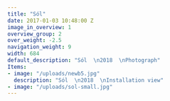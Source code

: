 ```yaml
---
title: "Sól"
date: 2017-01-03 10:48:00 Z
image_in_overview: 1
overview_group: 2
over_weight: -2.5
navigation_weight: 9
width: 684
default_description: "Sól  \n2018  \nPhotograph"
Items:
- image: "/uploads/newb5.jpg"
  description: "Sól  \n2018  \nInstallation view"
- image: "/uploads/sol-small.jpg"
---
```


